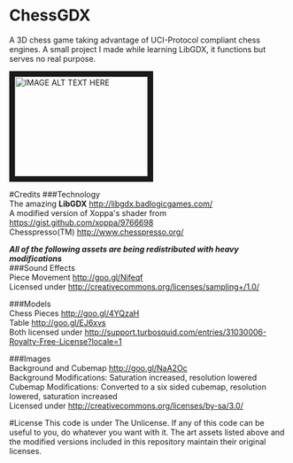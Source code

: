 # ChessGDX
A 3D chess game taking advantage of UCI-Protocol compliant chess engines. A small project I made while learning LibGDX, it functions but serves no real purpose.

<a href="http://www.youtube.com/watch?feature=player_embedded&v=u0ezavUIsTU
" target="_blank"><img src="http://img.youtube.com/vi/u0ezavUIsTU/0.jpg" 
alt="IMAGE ALT TEXT HERE" width="240" height="180" border="10" /></a>

#Credits
###Technology  
The amazing **LibGDX** http://libgdx.badlogicgames.com/  
A modified version of Xoppa's shader from https://gist.github.com/xoppa/9766698  
Chesspresso(TM) http://www.chesspresso.org/

***All of the following assets are being redistributed with heavy modifications***  
###Sound Effects  
Piece Movement http://goo.gl/Nifeqf  
Licensed under http://creativecommons.org/licenses/sampling+/1.0/

###Models  
Chess Pieces http://goo.gl/4YQzaH  
Table http://goo.gl/EJ6xvs  
Both licensed under http://support.turbosquid.com/entries/31030006-Royalty-Free-License?locale=1

###Images  
Background and Cubemap
http://goo.gl/NaA2Oc  
Background Modifications: Saturation increased, resolution lowered  
Cubemap Modifications: Converted to a six sided cubemap, resolution lowered, saturation increased  
Licensed under http://creativecommons.org/licenses/by-sa/3.0/  

#License
This code is under The Unlicense. If any of this code can be useful to you, do whatever you want with it. The art assets listed above and the modified versions included in this repository maintain their original licenses.
